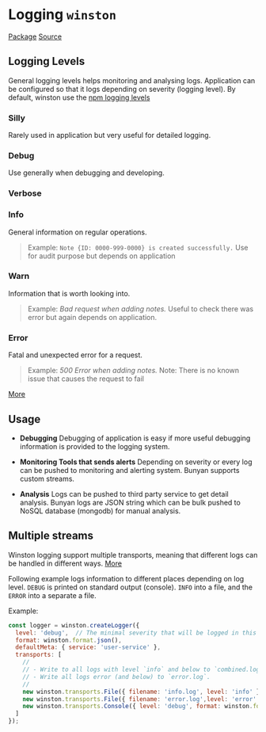 # Logging `winston`

[Package](https://www.npmjs.com/package/winston)
[Source](https://github.com/winstonjs/winston)

## Logging Levels
General logging levels helps monitoring and analysing logs. Application can be configured so that it logs depending on severity (logging level). By default, winston use the [npm logging levels](https://github.com/winstonjs/winston#logging-levels)

### Silly

Rarely used in application but very useful for detailed logging.

### Debug

Use generally when debugging and developing.

### Verbose


### Info

General information on regular operations.
> Example:
> `Note {ID: 0000-999-0000} is created successfully.`
> Use for audit purpose but depends on application

### Warn

Information that is worth looking into.

> Example:
> *Bad request when adding notes.*
> Useful to check there was error but again depends on application.

### Error

Fatal and unexpected error for a request.
> Example:
> *500 Error when adding notes.*
> Note: There is no known issue that causes the request to fail


[More](https://github.com/trentm/node-bunyan#levels)

## Usage

* **Debugging**
Debugging of application is easy if more useful debugging information is provided to the logging system.

* **Monitoring Tools that sends alerts**
Depending on severity or every log can be pushed to monitoring and alerting system. Bunyan supports custom streams.

* **Analysis**
Logs can be pushed to third party service to get detail analysis. Bunyan logs are JSON string which can be bulk pushed to NoSQL database (mongodb) for manual analysis.

## Multiple streams
Winston logging support multiple transports, meaning that different logs can be handled in different ways.
[More](https://github.com/winstonjs/winston#Usage)

Following example logs information to different places depending on log level.
`DEBUG` is printed on standard output (console). `INFO` into a file, and the `ERROR` into a separate a file.

Example:

```javascript
const logger = winston.createLogger({
  level: 'debug',  // The minimal severity that will be logged in this logger
  format: winston.format.json(),
  defaultMeta: { service: 'user-service' },
  transports: [
    //
    // - Write to all logs with level `info` and below to `combined.log`
    // - Write all logs error (and below) to `error.log`.
    //
    new winston.transports.File({ filename: 'info.log', level: 'info' }),
    new winston.transports.File({ filename: 'error.log',level: 'error' })
    new winston.transports.Console({ level: 'debug', format: winston.format.simple() })
  ]
});
```

